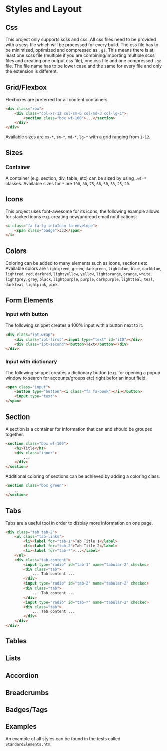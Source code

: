 # Styles and Layout

## Css

This project only supports scss and css. All css files need to be provided with a scss file which will be processed for every build. The css file has to be minimized, optimized and compressed as `.gz`. This means there is at least one scss file (multiple if you are combining/importing multiple scss files and creating one output css file), one css file and one compressed `.gz` file. The file name has to be lower case and the same for every file and only the extension is different.

## Grid/Flexbox

Flexboxes are preferred for all content containers.

```html
<div class="row">
    <div class="col-xs-12 col-sm-6 col-md-3 col-lg-1">
        <section class="box wf-100">...</section>
    </div>
</div>
```

Available sizes are `xs-*`, `sm-*`, `md-*`, `lg-*` with a grid ranging from `1-12`.

## Sizes

### Container

A container (e.g. section, div, table, etc) can be sized by using `.wf-*` classes. Available sizes for `*` are `100`, `80`, `75`, `66`, `50`, `33`, `25`, `20`.

## Icons

This project uses font-awesome for its icons, the following example allows for stacked icons e.g. creating new/undread email notifications:

```html
<i class="fa fa-lg infoIcon fa-envelope">
    <span class="badge">333</span>
</i>
```

## Colors

Coloring can be added to many elements such as icons, sections etc. Available colors are `lightgreen`, `green`, `darkgreen`, `lightblue`, `blue`, `darkblue`, `lightred`, `red`, `darkred`, `lightyellow`, `yellow`, `lightorange`, `orange`, `white`, `lightgrey`, `grey`, `black`, `lightpurple`, `purple`, `darkpurple`, `lightteal`, `teal`, `darkteal`, `lightpink`, `pink`.

## Form Elements

### Input with button

The following snippet creates a 100% input with a button next to it.

```html
<div class="ipt-wrap">
    <div class="ipt-first"><input type="text" id="iID"></div>
    <div class="ipt-second"><button>Text</button></div>
</div>
```

### Input with dictionary

The following snippet creates a dictionary button (e.g. for opening a popup window to search for accounts/groups etc) right befor an input field.

```html
<span class="input">
    <button type="button"><i class="fa fa-book"></i></button>
    <input type="text">
</span>
```

## Section

A section is a container for information that can and should be grouped together.

```html
<section class="box wf-100">
    <h1>Title</h1>
    <div class="inner">
        ...
    </div>
</section>
```

Additional coloring of sections can be achieved by adding a coloring class.

```html
<section class="box green">
    ...
</section>
```

## Tabs

Tabs are a useful tool in order to display more information on one page.

```html
<div class="tab tab-2">
    <ul class="tab-links">
        <li><label for="tab-1">Tab Title 1</label>
        <li><label for="tab-2">Tab Title 2</label>
        <li><label for="tab-*">...</label>
    </ul>
    <div class="tab-content">
        <input type="radio" id="tab-1" name="tabular-2" checked>
        <div class="tab">
            ... Tab content ...
        </div>
        <input type="radio" id="tab-2" name="tabular-2" checked>
        <div class="tab">
            ... Tab content ...
        </div>
        <input type="radio" id="tab-*" name="tabular-2" checked>
        <div class="tab">
            ... Tab content ...
        </div>
    </div>
</div>
```

## Tables

## Lists

## Accordion

## Breadcrumbs

## Badges/Tags

## Examples

An example of all styles can be found in the tests called `StandardElements.htm`.
